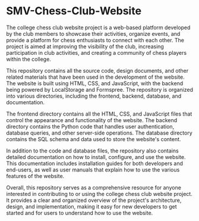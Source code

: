 # SMV-Chess-Club-Website
The college chess club website project is a web-based platform developed by the club members to showcase their activities, organize events, and provide a platform for chess enthusiasts to connect with each other. The project is aimed at improving the visibility of the club, increasing participation in club activities, and creating a community of chess players within the college.

This repository contains all the source code, design documents, and other related materials that have been used in the development of the website. The website is built using HTML, CSS, and JavaScript, with the backend being powered by LocalStorage and Formspree. The repository is organized into various directories, including the frontend, backend, database, and documentation.

The frontend directory contains all the HTML, CSS, and JavaScript files that control the appearance and functionality of the website. The backend directory contains the Python code that handles user authentication, database queries, and other server-side operations. The database directory contains the SQL schema and data used to store the website's content.

In addition to the code and database files, the repository also contains detailed documentation on how to install, configure, and use the website. This documentation includes installation guides for both developers and end-users, as well as user manuals that explain how to use the various features of the website.

Overall, this repository serves as a comprehensive resource for anyone interested in contributing to or using the college chess club website project. It provides a clear and organized overview of the project's architecture, design, and implementation, making it easy for new developers to get started and for users to understand how to use the website.
